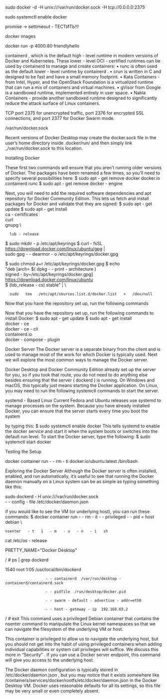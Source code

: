 sudo docker -d -H unix:///var/run/docker.sock -H tcp://0.0.0.0:2375

sudo systemctl enable docker

promise -> settimeout - ТЕСТИТЬ!!!


docker images

docker run -p 4000:80 friendlyhello

containerd , which is the default high - level runtime in modern versions of Docker and Kubernetes.
These lower - level OCI - certified runtimes can be used by containerd to manage and create containers:
•  runc is often used as the default lower - level runtime by containerd .
•  crun is written in C and designed to be fast and have a small memory footprint.
•  Kata Containers - from Intel, Hyper, and the OpenStack Foundation is a virtualized runtime that can run a mix of containers and virtual machines.
•  gVisor from Google is a sandboxed runtime, implemented entirely in user space.
•  Nabla Containers - provide another sandboxed runtime designed to significantly reduce the attack surface of Linux containers.

TCP port 2375 for unencrypted traffic, port 2376 for encrypted SSL connections, and port 2377 for Docker Swarm mode.

/var/run/docker.sock

Recent versions of Docker Desktop may create the docker.sock file in the user’s home directory inside .docker/run/ and then simply link _/var/run/docker.sock to this location.

Installing Docker


These first two commands will ensure that you aren’t running older versions of Docker. The packages have been renamed a few times, so you’ll need to specify several possibilities here:
$  sudo   apt - get   remove   docker   docker.io   containerd   runc
$  sudo   apt - get   remove   docker - engine


Next, you will need to add the required software dependencies and apt repository for Docker Community Edition. This lets us fetch and install packages for Docker and validate that they are signed:
$  sudo   apt - get   update
$  sudo   apt - get   install   \
      ca - certificates   \
      curl   \
gnupg   \

      lsb - release 

$  sudo   mkdir   - p   /etc/apt/keyrings
$  curl   - fsSL   https://download.docker.com/linux/ubuntu/gpg   | \
      sudo   gpg   - - dearmor   - o   /etc/apt/keyrings/docker.gpg 

$  sudo   chmod   a+r   /etc/apt/keyrings/docker.gpg
$  echo   \
      "deb  [arch= $( dpkg   - - print - architecture )  \
    signed - by=/etc/apt/keyrings/docker.gpg]  \
    https://download.docker.com/linux/ubuntu  \
    $ (lsb_release  - cs)  stable"   | \

      sudo   tee   /etc/apt/sources.list.d/docker.list   >   /dev/null
Now that you have the repository set up, run the following commands



Now that you have the repository set up, run the following commands to install Docker:
$  sudo   apt - get   update
$  sudo   apt - get   install   \
      docker - ce   \
      docker - ce - cli   \
      containerd.io   \
      docker - compose - plugin


Docker Server
The Docker server is a separate binary from the client and is used to manage most of the work for which Docker is typically used. Next we will explore the most common ways to manage the Docker server.


Docker Desktop and Docker Community Edition already set up the server for you, so if you took that route, you do not need to do anything else besides ensuring that the server ( dockerd ) is running. On Windows and macOS, this typically just means starting the Docker application. On Linux, you may need to run the following systemctl commands to start the server.


systemd - Based Linux
Current Fedora and Ubuntu releases use systemd to manage processes on the system. Because you have already installed Docker, you can ensure that the server starts every time you boot the system


by typing this:
$  sudo   systemctl   enable   docker
This tells systemd to enable the docker service and start it when the system boots or switches into the default run level. To start the Docker server, type the following:
$  sudo   systemctl   start   docker


Testing the Setup

docker   container   run   - - rm   - ti   docker.io/ubuntu:latest   /bin/bash 


Exploring the Docker Server
Although the Docker server is often installed, enabled, and run automatically, it’s useful to see that running the Docker daemon manually on a Linux system can be as simple as typing something like this:

sudo   dockerd   - H   unix:///var/run/docker.sock   \
    - - config - file   /etc/docker/daemon.json


if you would like to see the VM (or underlying host), you can run these commands:
$  docker   container   run   - - rm   - it   - - privileged   - - pid = host   debian   \

    nsenter   - t   1   - m   - u   - n   - i   sh 



cat  /etc/os - release

PRETTY_NAME="Docker  Desktop"



/  #  ps  |  grep  dockerd

1540  root       1:05  /usr/local/bin/dockerd

                      - - containerd  /var/run/desktop - containerd/containerd.sock 

                      - - pidfile  /run/desktop/docker.pid 

                      - - swarm - default - advertise - addr=eth0 

                      - - host - gateway - ip  192.168.65.2 



/  #  exit
This command uses a privileged Debian container that contains the nsenter command to manipulate the Linux kernel namespaces so that we can navigate the filesystem of the underlying VM or host.


This container is privileged to allow us to navigate the underlying host, but you should not get into the habit of using privileged containers when adding individual capabilities or system call privileges will suffice. We discuss this more in “Security” .
If you can use a Docker server endpoint, this command will give you access to the underlying host.

The Docker daemon configuration is typically stored in /etc/docker/daemon.json , but you may notice that it exists somewhere like /containers/services/docker/rootfs/etc/docker/daemon.json in the Docker Desktop VM. Docker uses reasonable defaults for all its settings, so this file may be very small or even completely absent.



